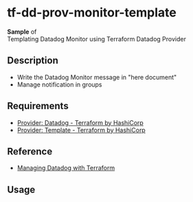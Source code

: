 # tf-dd-prov-monitor-template
**Sample** of  
Templating Datadog Monitor using Terraform Datadog Provider

## Description

- Write the Datadog Monitor message in "here document"
- Manage notification in groups

## Requirements

- [Provider: Datadog \- Terraform by HashiCorp](https://www.terraform.io/docs/providers/datadog/index.html)
- [Provider: Template \- Terraform by HashiCorp](https://www.terraform.io/docs/providers/template/index.html)

## Reference

- [Managing Datadog with Terraform](https://www.datadoghq.com/blog/managing-datadog-with-terraform/)

## Usage

